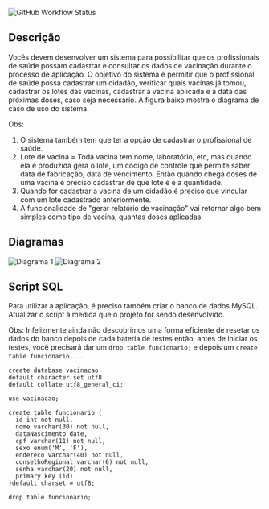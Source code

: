![GitHub Workflow Status](https://img.shields.io/github/workflow/status/GustavoSC1/ControleVacinacao/maven)
## Descrição

Vocês devem desenvolver um sistema para possibilitar que os profissionais de saúde possam cadastrar e consultar os dados de vacinação durante o processo de aplicação. O objetivo do sistema é permitir que o profissional de saúde possa cadastrar um cidadão, verificar quais vacinas já tomou, cadastrar os lotes das vacinas, cadastrar a vacina aplicada e a data das próximas doses, caso seja necessário. A figura baixo mostra o diagrama de caso de uso do sistema.

Obs:

1. O sistema também tem que ter a opção de cadastrar o profissional de saúde.
2. Lote de vacina = Toda vacina tem nome, laboratório, etc, mas quando ela é produzida gera o lote, um código de controle que permite saber data de fabricação, data de vencimento. Então quando chega doses de uma vacina é preciso cadastrar de que lote é e a quantidade.  
3. Quando for cadastrar a vacina de um cidadão é preciso que vincular com um lote cadastrado anteriormente.
4. A funcionalidade de "gerar relatório de vacinação" vai retornar algo bem simples como tipo de vacina, quantas doses aplicadas.

## Diagramas
![Diagrama 1](https://ik.imagekit.io/gustavosc/Teste_Software/diagrama_de_caso_de_uso_K-ZkM0Rqlsx.PNG?updatedAt=1636196834390)
![Diagrama 2](https://ik.imagekit.io/gustavosc/Teste_Software/diagrama_mOe5nZLsv.PNG?updatedAt=1636197663795)

## Script SQL
Para utilizar a aplicação, é preciso também criar o banco de dados MySQL.
Atualizar o  script à medida que o projeto for sendo desenvolvido.

Obs: Infelizmente ainda não descobrimos uma forma eficiente de resetar os dados do banco depois de cada bateria de testes então, antes de iniciar os testes, você precisará dar um ``drop table funcionario;`` e depois um ``create table funcionario...``.
```
create database vacinacao
default character set utf8
default collate utf8_general_ci;

use vacinacao;

create table funcionario (
  id int not null,
  nome varchar(30) not null,
  dataNascimento date,
  cpf varchar(11) not null,
  sexo enum('M', 'F'),
  endereco varchar(40) not null,
  conselhoRegional varchar(6) not null,
  senha varchar(20) not null,    
  primary key (id)
)default charset = utf8;

drop table funcionario;
```
